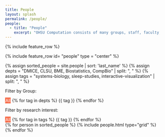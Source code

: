 ```yaml
---
title: People
layout: splash
permalink: /people/
people:
  - title: "People"
    excerpt: "OHSU Computation consists of many groups, staff, faculty, and students."
---
```

{% include feature_row %}

{% include feature_row id= "people" type = "center" %}

{% assign sorted_people = site.people | sort: 'last_name' %}
{% assign depts = "DMICE, CLSU, BME, Biostatistics, CompBio" | split: ", " %}
{% assign tags = "systems-biology, sleep-studies, interactive-visualization" | split: ", " %}

Filter by Group:

<div class="button-group filter-button-group">
	<a class="button active btn btn--info" data-filter="*">All</a>
	{% for tag in depts %}
		<a class="button btn btn--info" data-filter=".{{ tag }}">{{ tag }}</a>
	{% endfor %}
</div>

Filter by research interest:

<div class="button-group filter-button-group">
	<a class="button active btn btn--info" data-filter="*">All</a>
	{% for tag in tags %}
		<a class="button btn btn--info" data-filter=".{{ tag }}">{{ tag }}</a>
	{% endfor %}
</div>

<div class="grid__wrapper">
	{% for person in sorted_people %}
    {% include people.html type="grid" %}
  {% endfor %}
</div>

<script src="https://code.jquery.com/jquery-3.1.0.min.js" integrity="sha256-cCueBR6CsyA4/9szpPfrX3s49M9vUU5BgtiJj06wt/s=" crossorigin="anonymous"></script>
<script src="https://unpkg.com/isotope-layout@3.0/dist/isotope.pkgd.js"></script>
<script>
	// init Isotope
	var $grid = $('.grid__wrapper').isotope({
    layoutMode : 'fitRows'
	  // options
	});
	// filter items on button click
	$('.filter-button-group').on( 'click', 'a', function() {
	  var filterValue = $(this).attr('data-filter');
	  $grid.isotope({ filter: filterValue });
	});
	$('.button-group a.button').on('click', function(){
		$('.button-group a.button').removeClass('active');
		$(this).addClass('active');
	});
</script>

<style type="text/css">
	a.button.active {
		background: #F76B48;
		border: 1px solid #F76B48;
		color: #fff;
	}

  .grid-item {
  float: left;
  width: 250px;
  height: 300px;
  background: #e6e5e4;
  border: 2px solid #b6b5b4;
  box-shadow: 0 4px 8px 0 rgba(0, 0, 0, 0.2); /* this adds the "card" effect */
  padding: 16px;
  font-size: small;
  text-align: center;
  background-color: #f1f1f1;
}

.grid-item--width2 { width: 100px; }
.grid-item--height2 { height: 100px; }
</style>